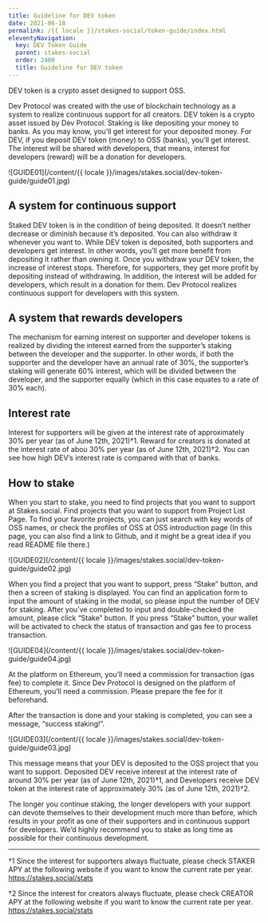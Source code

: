 ```yaml
---
title: Guideline for DEV token
date: 2021-06-18
permalink: /{{ locale }}/stakes-social/token-guide/index.html
eleventyNavigation:
  key: DEV Token Guide
  parent: stakes-social
  order: 2400
  title: Guideline for DEV token
---
```


DEV token is a crypto asset designed to support OSS.

Dev Protocol was created with the use of blockchain technology as a system to realize continuous support for all creators. DEV token is a crypto asset issued by Dev Protocol.
Staking is like depositing your money to banks. As you may know, you’ll get interest for your deposited money. For DEV, if you deposit DEV token (money) to OSS (banks), you’ll get interest. The interest will be shared with developers, that means, interest for developers (reward) will be a donation for developers.

![GUIDE01](/content/{{ locale }}/images/stakes.social/dev-token-guide/guide01.jpg)

## A system for continuous support

Staked DEV token is in the condition of being deposited. It doesn’t neither decrease or diminish because it’s deposited. You can also withdraw it whenever you want to. While DEV token is deposited, both supporters and developers get interest. In other words, you’ll get more benefit from depositing it rather than owning it.
Once you withdraw your DEV token, the increase of interest stops. Therefore, for supporters, they get more profit by depositing instead of withdrawing. In addition, the interest will be added for developers, which result in a donation for them. Dev Protocol realizes continuous support for developers with this system.

## A system that rewards developers

The mechanism for earning interest on supporter and developer tokens is realized by dividing the interest earned from the supporter’s staking between the developer and the supporter. In other words, if both the supporter and the developer have an annual rate of 30%, the supporter’s staking will generate 60% interest, which will be divided between the developer, and the supporter equally (which in this case equates to a rate of 30% each).

## Interest rate

Interest for supporters will be given at the interest rate of approximately 30% per year (as of June 12th, 2021)†1. Reward for creators is donated at the interest rate of abou 30% per year (as of June 12th, 2021)†2.
You can see how high DEV’s interest rate is compared with that of banks.

## How to stake

When you start to stake, you need to find projects that you want to support at Stakes.social. Find projects that you want to support from Project List Page.
To find your favorite projects, you can just search with key words of OSS names, or check the profiles of OSS at OSS introduction page (In this page, you can also find a link to Github, and it might be a great idea if you read README file there.)

![GUIDE02](/content/{{ locale }}/images/stakes.social/dev-token-guide/guide02.jpg)

When you find a project that you want to support, press “Stake” button, and then a screen of staking is displayed. You can find an application form to input the amount of staking in the modal, so please input the number of DEV for staking. After you’ve completed to input and double-checked the amount, please click “Stake” button.
If you press “Stake” button, your wallet will be activated to check the status of transaction and gas fee to process transaction.

![GUIDE04](/content/{{ locale }}/images/stakes.social/dev-token-guide/guide04.jpg)

At the platform on Ethereum, you’ll need a commission for transaction (gas fee) to complete it. Since Dev Protocol is designed on the platform of Ethereum, you’ll need a commission. Please prepare the fee for it beforehand.

After the transaction is done and your staking is completed, you can see a message, “success staking!”.

![GUIDE03](/content/{{ locale }}/images/stakes.social/dev-token-guide/guide03.jpg)

This message means that your DEV is deposited to the OSS project that you want to support.
Deposited DEV receive interest at the interest rate of around 30% per year (as of June 12th, 2021)†1, and Developers receive DEV token at the interest rate of approximately 30% (as of June 12th, 2021)†2.

The longer you continue staking, the longer developers with your support can devote themselves to their development much more than before, which results in your profit as one of their supporters and in continuous support for developers. We’d highly recommend you to stake as long time as possible for their continuous development.

---

†1 Since the interest for supporters always fluctuate, please check STAKER APY at the following website if you want to know the current rate per year.
https://stakes.social/stats

†2 Since the interest for creators always fluctuate, please check CREATOR APY at the following website if you want to know the current rate per year.
https://stakes.social/stats
